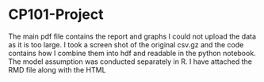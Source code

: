 # CP101-Project
The main pdf file contains the report and graphs
I could not upload the data as it is too large. I took a screen shot of the original csv.gz and the code contains how I combine them into hdf and readable in the python notebook. 
The model assumption was conducted separately in R. I have attached the RMD file along with the HTML
